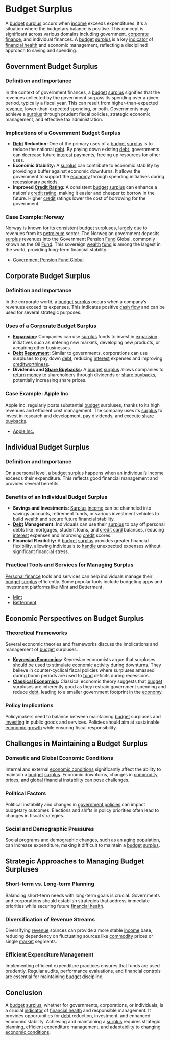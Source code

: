 # Budget Surplus

A [budget](../b/budget.md) [surplus](../s/surplus.md) occurs when [income](../i/income.md) exceeds expenditures. It's a situation where the budgetary balance is positive. This concept is significant across various domains including government, [corporate finance](../c/corporate_finance.md), and individual finances. A [budget](../b/budget.md) [surplus](../s/surplus.md) is a key [indicator](../i/indicator.md) of [financial health](../f/financial_health.md) and economic management, reflecting a disciplined approach to saving and spending.

## Government Budget Surplus

### Definition and Importance
In the context of government finances, a [budget](../b/budget.md) [surplus](../s/surplus.md) signifies that the revenues collected by the government surpass its spending over a given period, typically a fiscal year. This can result from higher-than-expected [revenue](../r/revenue.md), lower-than-expected spending, or both. Governments may achieve a [surplus](../s/surplus.md) through prudent fiscal policies, strategic economic management, and effective tax administration.

### Implications of a Government Budget Surplus
- **[Debt](../d/debt.md) Reduction:** One of the primary uses of a [budget](../b/budget.md) [surplus](../s/surplus.md) is to reduce the national [debt](../d/debt.md). By paying down existing [debt](../d/debt.md), governments can decrease future [interest](../i/interest.md) payments, freeing up resources for other uses.
- **Economic Stability:** A [surplus](../s/surplus.md) can contribute to economic stability by providing a buffer against economic downturns. It allows the government to support the [economy](../e/economy.md) through spending initiatives during recessionary periods.
- **Improved [Credit Rating](../c/credit_rating.md):** A consistent [budget](../b/budget.md) [surplus](../s/surplus.md) can enhance a nation's [credit rating](../c/credit_rating.md), making it easier and cheaper to borrow in the future. Higher [credit](../c/credit.md) ratings lower the cost of borrowing for the government.
  
### Case Example: Norway
Norway is known for its consistent [budget](../b/budget.md) surpluses, largely due to revenues from its [petroleum](../p/petroleum.md) sector. The Norwegian government deposits [surplus](../s/surplus.md) revenues into the Government Pension [Fund](../f/fund.md) Global, commonly known as the Oil [Fund](../f/fund.md). This sovereign [wealth](../w/wealth.md) [fund](../f/fund.md) is among the largest in the world, providing long-term financial stability.
- [Government Pension Fund Global](https://www.nbim.no/en/)

## Corporate Budget Surplus

### Definition and Importance
In the corporate world, a [budget](../b/budget.md) [surplus](../s/surplus.md) occurs when a company’s revenues exceed its expenses. This indicates positive [cash flow](../c/cash_flow.md) and can be used for several strategic purposes.

### Uses of a Corporate Budget Surplus
- **[Expansion](../e/expansion.md):** Companies can use [surplus](../s/surplus.md) funds to invest in [expansion](../e/expansion.md) initiatives such as entering new markets, developing new products, or acquiring other businesses.
- **[Debt](../d/debt.md) [Repayment](../r/repayment.md):** Similar to governments, corporations can use surpluses to pay down [debt](../d/debt.md), reducing [interest](../i/interest.md) expenses and improving [creditworthiness](../c/creditworthiness.md).
- **Dividends and [Share Buybacks](../s/share_buybacks.md):** A [budget](../b/budget.md) [surplus](../s/surplus.md) allows companies to [return](../r/return.md) [money](../m/money.md) to shareholders through dividends or [share buybacks](../s/share_buybacks.md), potentially increasing share prices.

### Case Example: Apple Inc.
Apple Inc. regularly posts substantial [budget](../b/budget.md) surpluses, thanks to its high revenues and efficient cost management. The company uses its [surplus](../s/surplus.md) to invest in research and development, pay dividends, and execute [share buybacks](../s/share_buybacks.md).
- [Apple Inc.](https://www.apple.com/)

## Individual Budget Surplus

### Definition and Importance
On a personal level, a [budget](../b/budget.md) [surplus](../s/surplus.md) happens when an individual’s [income](../i/income.md) exceeds their expenditure. This reflects good financial management and provides several benefits.

### Benefits of an Individual Budget Surplus
- **Savings and Investments:** [Surplus](../s/surplus.md) [income](../i/income.md) can be channeled into savings accounts, retirement funds, or various investment vehicles to build [wealth](../w/wealth.md) and secure future financial stability.
- **[Debt](../d/debt.md) Management:** Individuals can use their [surplus](../s/surplus.md) to pay off personal debts like mortgages, student loans, and [credit card](../c/credit_card.md) balances, reducing [interest](../i/interest.md) expenses and improving [credit](../c/credit.md) scores.
- **Financial Flexibility:** A [budget](../b/budget.md) [surplus](../s/surplus.md) provides greater financial flexibility, allowing individuals to [handle](../h/handle.md) unexpected expenses without significant financial stress.

### Practical Tools and Services for Managing Surplus
[Personal finance](../p/personal_finance_in_trading.md) tools and services can help individuals manage their [budget](../b/budget.md) [surplus](../s/surplus.md) efficiently. Some popular tools include budgeting apps and investment platforms like Mint and Betterment.
- [Mint](https://www.mint.com/)
- [Betterment](https://www.betterment.com/)

## Economic Perspectives on Budget Surplus

### Theoretical Frameworks
Several economic theories and frameworks discuss the implications and management of [budget](../b/budget.md) surpluses.

- **[Keynesian Economics](../k/keynesian_economics_in_trading.md):** Keynesian economists argue that surpluses should be used to stimulate economic activity during downturns. They believe in counter-cyclical fiscal policies where surpluses amassed during boom periods are used to [fund](../f/fund.md) deficits during recessions.
- **[Classical Economics](../c/classical_economics.md):** Classical economic theory suggests that [budget](../b/budget.md) surpluses are inherently good as they restrain government spending and reduce [debt](../d/debt.md), leading to a smaller government footprint in the [economy](../e/economy.md).

### Policy Implications
Policymakers need to balance between maintaining [budget](../b/budget.md) surpluses and [investing](../i/investing.md) in public goods and services. Policies should aim at sustainable [economic growth](../e/economic_growth.md) while ensuring fiscal responsibility.

## Challenges in Maintaining a Budget Surplus

### Domestic and Global Economic Conditions
Internal and external [economic conditions](../e/economic_conditions.md) significantly affect the ability to maintain a [budget](../b/budget.md) [surplus](../s/surplus.md). Economic downturns, changes in [commodity](../c/commodity.md) prices, and global financial instability can pose challenges.

### Political Factors
Political instability and changes in [government policies](../g/government_policies_in_trading.md) can impact budgetary outcomes. Elections and shifts in policy priorities often lead to changes in fiscal strategies.

### Social and Demographic Pressures
Social programs and demographic changes, such as an aging population, can increase expenditure, making it difficult to maintain a [budget](../b/budget.md) [surplus](../s/surplus.md).

## Strategic Approaches to Managing Budget Surpluses

### Short-term vs. Long-term Planning
Balancing short-term needs with long-term goals is crucial. Governments and corporations should establish strategies that address immediate priorities while securing future [financial health](../f/financial_health.md).

### Diversification of Revenue Streams
Diversifying [revenue](../r/revenue.md) sources can provide a more stable [income](../i/income.md) base, reducing dependency on fluctuating sources like [commodity](../c/commodity.md) prices or single [market](../m/market.md) segments.

### Efficient Expenditure Management
Implementing efficient expenditure practices ensures that funds are used prudently. Regular audits, performance evaluations, and financial controls are essential for maintaining [budget](../b/budget.md) discipline.

## Conclusion
A [budget](../b/budget.md) [surplus](../s/surplus.md), whether for governments, corporations, or individuals, is a crucial [indicator](../i/indicator.md) of [financial health](../f/financial_health.md) and responsible management. It provides opportunities for [debt](../d/debt.md) reduction, investment, and enhanced economic stability. Achieving and maintaining a [surplus](../s/surplus.md) requires strategic planning, efficient expenditure management, and adaptability to changing [economic conditions](../e/economic_conditions.md).